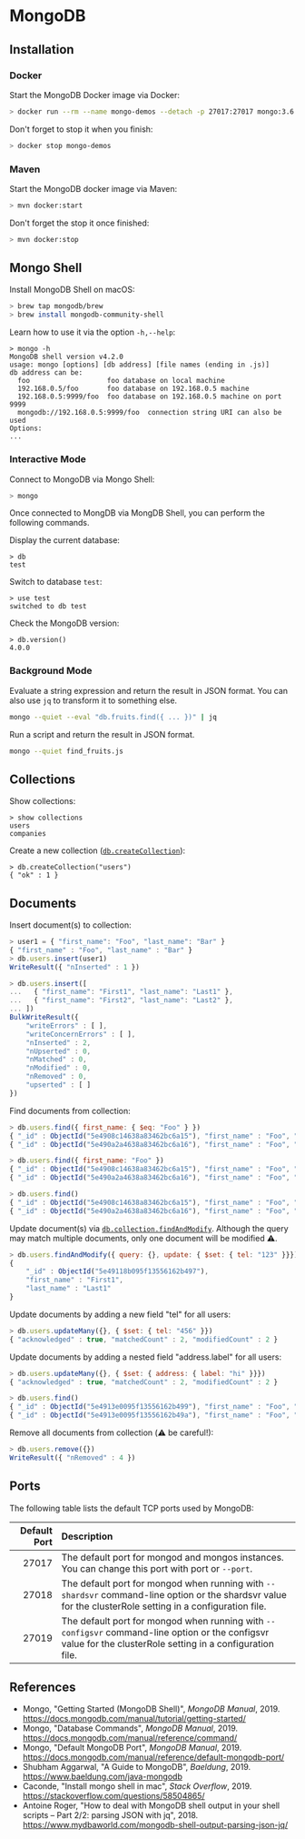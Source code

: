 # MongoDB

## Installation

### Docker

Start the MongoDB Docker image via Docker:

```sh
> docker run --rm --name mongo-demos --detach -p 27017:27017 mongo:3.6
```

Don't forget to stop it when you finish:

```sh
> docker stop mongo-demos
```

### Maven

Start the MongoDB docker image via Maven:

```sh
> mvn docker:start
```

Don't forget the stop it once finished:

```sh
> mvn docker:stop
```

## Mongo Shell

Install MongoDB Shell on macOS:

```sh
> brew tap mongodb/brew
> brew install mongodb-community-shell
```

Learn how to use it via the option `-h,--help`:

```
> mongo -h
MongoDB shell version v4.2.0
usage: mongo [options] [db address] [file names (ending in .js)]
db address can be:
  foo                   foo database on local machine
  192.168.0.5/foo       foo database on 192.168.0.5 machine
  192.168.0.5:9999/foo  foo database on 192.168.0.5 machine on port 9999
  mongodb://192.168.0.5:9999/foo  connection string URI can also be used
Options:
...
```

### Interactive Mode

Connect to MongoDB via Mongo Shell:

```sh
> mongo
```

Once connected to MongDB via MongDB Shell, you can perform the following commands.

Display the current database:

```
> db
test
``` 

Switch to database `test`:

```
> use test
switched to db test
```

Check the MongoDB version:

```
> db.version()
4.0.0
```

### Background Mode

Evaluate a string expression and return the result in JSON format. You can also use `jq` to transform it to something else.

```sh
mongo --quiet --eval "db.fruits.find({ ... })" | jq
```

Run a script and return the result in JSON format.

```sh
mongo --quiet find_fruits.js
```

## Collections

Show collections:

```
> show collections
users
companies
```

Create a new collection
([`db.createCollection`](https://docs.mongodb.com/manual/reference/method/db.createCollection/)):

```
> db.createCollection("users")
{ "ok" : 1 }
```

## Documents

Insert document(s) to collection:

```js
> user1 = { "first_name": "Foo", "last_name": "Bar" }
{ "first_name" : "Foo", "last_name" : "Bar" }
> db.users.insert(user1)
WriteResult({ "nInserted" : 1 })
```

```js
> db.users.insert([
...   { "first_name": "First1", "last_name": "Last1" },
...   { "first_name": "First2", "last_name": "Last2" },
... ])
BulkWriteResult({
	"writeErrors" : [ ],
	"writeConcernErrors" : [ ],
	"nInserted" : 2,
	"nUpserted" : 0,
	"nMatched" : 0,
	"nModified" : 0,
	"nRemoved" : 0,
	"upserted" : [ ]
})
```

Find documents from collection:

```js
> db.users.find({ first_name: { $eq: "Foo" } })
{ "_id" : ObjectId("5e4908c14638a83462bc6a15"), "first_name" : "Foo", "last_name" : "Bar" }
{ "_id" : ObjectId("5e490a2a4638a83462bc6a16"), "first_name" : "Foo", "last_name" : "Bar2" }
```

```js
> db.users.find({ first_name: "Foo" })
{ "_id" : ObjectId("5e4908c14638a83462bc6a15"), "first_name" : "Foo", "last_name" : "Bar" }
{ "_id" : ObjectId("5e490a2a4638a83462bc6a16"), "first_name" : "Foo", "last_name" : "Bar2" }
```

```js
> db.users.find()
{ "_id" : ObjectId("5e4908c14638a83462bc6a15"), "first_name" : "Foo", "last_name" : "Bar" }
{ "_id" : ObjectId("5e490a2a4638a83462bc6a16"), "first_name" : "Foo", "last_name" : "Bar2" }
```

Update document(s) via
[`db.collection.findAndModify`](https://docs.mongodb.com/manual/reference/method/db.collection.findAndModify/index.html).
Although the query may match multiple documents, only one document will be
modified :warning:.

```js
> db.users.findAndModify({ query: {}, update: { $set: { tel: "123" }}})
{
	"_id" : ObjectId("5e49118b095f13556162b497"),
	"first_name" : "First1",
	"last_name" : "Last1"
}
```

Update documents by adding a new field "tel" for all users:

```js
> db.users.updateMany({}, { $set: { tel: "456" }})
{ "acknowledged" : true, "matchedCount" : 2, "modifiedCount" : 2 }
```

Update documents by adding a nested field "address.label" for all users:

```js
> db.users.updateMany({}, { $set: { address: { label: "hi" }}})
{ "acknowledged" : true, "matchedCount" : 2, "modifiedCount" : 2 }

> db.users.find()
{ "_id" : ObjectId("5e4913e0095f13556162b499"), "first_name" : "Foo", "last_name" : "Bar1", "address" : { "label" : "hi" } }
{ "_id" : ObjectId("5e4913e0095f13556162b49a"), "first_name" : "Foo", "last_name" : "Bar2", "address" : { "label" : "hi" } }
```

Remove all documents from collection (:warning: be careful!):

```js
> db.users.remove({})
WriteResult({ "nRemoved" : 4 })
```

## Ports

The following table lists the default TCP ports used by MongoDB:

Default Port | Description
-----------: | :---------- 
27017        | The default port for mongod and mongos instances. You can change this port with port or `--port`.
27018        | The default port for mongod when running with `--shardsvr` command-line option or the shardsvr value for the clusterRole setting in a configuration file.
27019        | The default port for mongod when running with `--configsvr` command-line option or the configsvr value for the clusterRole setting in a configuration file.

## References

- Mongo, "Getting Started (MongoDB Shell)", _MongoDB Manual_, 2019.
  <https://docs.mongodb.com/manual/tutorial/getting-started/>
- Mongo, "Database Commands", _MongoDB Manual_, 2019.
  <https://docs.mongodb.com/manual/reference/command/>
- Mongo, "Default MongoDB Port", _MongoDB Manual_, 2019.
  <https://docs.mongodb.com/manual/reference/default-mongodb-port/>
- Shubham Aggarwal, "A Guide to MongoDB", _Baeldung_, 2019.
  <https://www.baeldung.com/java-mongodb>
- Caconde, "Install mongo shell in mac", _Stack Overflow_, 2019.
  <https://stackoverflow.com/questions/58504865/>
- Antoine Roger, "How to deal with MongoDB shell output in your shell scripts – Part 2/2: parsing JSON with jq", 2018.
  <https://www.mydbaworld.com/mongodb-shell-output-parsing-json-jq/>
